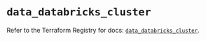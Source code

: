 # `data_databricks_cluster`

Refer to the Terraform Registry for docs: [`data_databricks_cluster`](https://registry.terraform.io/providers/databricks/databricks/1.42.0/docs/data-sources/cluster).
